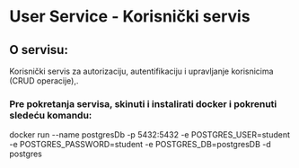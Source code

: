 # User Service - Korisnički servis

## O servisu:

Korisnički servis za autorizaciju, autentifikaciju i upravljanje korisnicima (CRUD operacije),.

### Pre pokretanja servisa, skinuti i instalirati docker i pokrenuti sledeću komandu:

docker run --name postgresDb -p 5432:5432 -e POSTGRES_USER=student -e POSTGRES_PASSWORD=student -e POSTGRES_DB=postgresDB -d postgres
